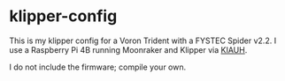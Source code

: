 # klipper-config

This is my klipper config for a Voron Trident with a FYSTEC Spider v2.2. I use a Raspberry Pi 4B running Moonraker and Klipper via [KIAUH](https://github.com/dw-0/kiauh).

I do not include the firmware; compile your own.
